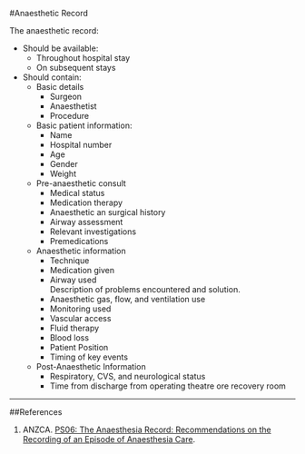 #Anaesthetic Record

The anaesthetic record:
* Should be available:
	* Throughout hospital stay
	* On subsequent stays
* Should contain:
	* Basic details
		* Surgeon
		* Anaesthetist
		* Procedure
	* Basic patient information:
		* Name
		* Hospital number
		* Age
		* Gender
		* Weight
	* Pre-anaesthetic consult
		* Medical status
		* Medication therapy
		* Anaesthetic an surgical history
		* Airway assessment
		* Relevant investigations
		* Premedications
	* Anaesthetic information
		* Technique
		* Medication given
		* Airway used  
		Description of problems encountered and solution.
		* Anaesthetic gas, flow, and ventilation use
		* Monitoring used
		* Vascular access
		* Fluid therapy
		* Blood loss
		* Patient Position
		* Timing of key events
	* Post-Anaesthetic Information
		* Respiratory, CVS, and neurological status
		* Time from discharge from operating theatre ore recovery room

---
##References

1. ANZCA. [PS06: The Anaesthesia Record: Recommendations on the Recording of an Episode of Anaesthesia Care](http://www.anzca.edu.au/Documents/ps06-2006-the-anaesthesia-record-recommendations-o.pdf).
